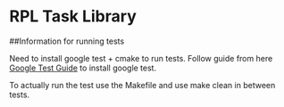 # RPL Task Library

##Information for running tests

Need to install google test + cmake to run tests. Follow guide from here [Google Test Guide](http://google.github.io/googletest/) to install google test.

To actually run the test use the Makefile and use make clean in between tests.


